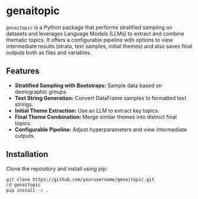 # genaitopic

`genaitopic` is a Python package that performs stratified sampling on datasets and leverages Language Models (LLMs) to extract and combine thematic topics. It offers a configurable pipeline with options to view intermediate results (strata, text samples, initial themes) and also saves final outputs both as files and variables.

## Features

- **Stratified Sampling with Bootstraps:** Sample data based on demographic groups.
- **Text String Generation:** Convert DataFrame samples to formatted text strings.
- **Initial Theme Extraction:** Use an LLM to extract key topics.
- **Final Theme Combination:** Merge similar themes into distinct final topics.
- **Configurable Pipeline:** Adjust hyperparameters and view intermediate outputs.

## Installation

Clone the repository and install using pip:

```bash
git clone https://github.com/yourusername/genaitopic.git
cd genaitopic
pip install -e .
